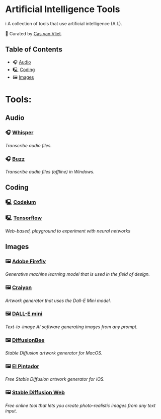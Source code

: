 # Artificial Intelligence Tools

ℹ️ A collection of tools that use artificial intelligence (A.I.).

👀 Curated by [Cas van Vliet](https://casvanvliet.substack.com).

## Table of Contents

- 🎧 [Audio](#audio)
- 🖳 [Coding](#coding)
- 🖼 [Images](#images)

# Tools:

## Audio

### 🎧 [Whisper](https://replicate.com/openai/whisper)

*Transcribe audio files.*

### 🎧 [Buzz](https://github.com/chidiwilliams/buzz/releases)

*Transcribe audio files (offline) in Windows.*

## Coding

### 🖳 [Codeium](https://codeium.com/)

### 🖳 [Tensorflow](https://playground.tensorflow.org/)

*Web-based, playground to experiment with neural networks*

## Images

### 🖼 [Adobe Firefly](https://www.adobe.com/sensei/generative-ai/firefly.html)

*Generative machine learning model that is used in the field of design.*

### 🖼 [Craiyon](https://www.craiyon.com/)

*Artwork generator that uses the Dall-E Mini model.*

### 🖼 [DALL-E mini](https://dallemini.com/)

*Text-to-image AI software generating images from any prompt.*

### 🖼 [DiffusionBee](https://diffusionbee.com/)

*Stable Diffusion artwork generator for MacOS.*

### 🖼 [El Pintador](https://apps.apple.com/us/app/el-pintador/)

*Free Stable Diffusion artwork generator for iOS.*

### 🖼 [Stable Diffusion Web](https://stablediffusionweb.com/)

*Free online tool that lets you create photo-realistic images from any text input.*
